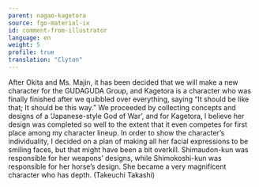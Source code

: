 ```yaml
---
parent: nagao-kagetora
source: fgo-material-ix
id: comment-from-illustrator
language: en
weight: 5
profile: true
translation: "Clyton"
---
```


After Okita and Ms. Majin, it has been decided that we will make a new character for the GUDAGUDA Group, and Kagetora is a character who was finally finished after we quibbled over everything, saying “It should be like that; It should be this way.” We proceeded by collecting concepts and designs of a ‘Japanese-style God of War’, and for Kagetora, I believe her design was completed so well to the extent that it even competes for first place among my character lineup. In order to show the character’s individuality, I decided on a plan of making all her facial expressions to be smiling faces, but that might have been a bit overkill. Shimaudon-kun was responsible for her weapons’ designs, while Shimokoshi-kun was responsible for her horse’s design. She became a very magnificent character who has depth. (Takeuchi Takashi)
